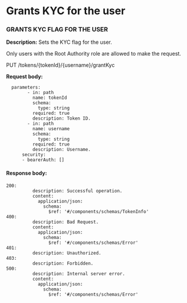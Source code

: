 # Grants KYC for the user

### GRANTS KYC FLAG FOR THE USER

**Description:** Sets the KYC flag for the user.&#x20;

Only users with the Root Authority role are allowed to make the request.

PUT  /tokens/{tokenId}/{username}/grantKyc

**Request body:**

```
  parameters:
        - in: path
          name: tokenId
          schema:
            type: string
          required: true
          description: Token ID.
        - in: path
          name: username
          schema:
            type: string
          required: true
          description: Username.
      security:
      - bearerAuth: []
```

#### Response body:

```
200:
          description: Successful operation.
          content:
            application/json:
              schema:
                $ref: '#/components/schemas/TokenInfo'
400:
          description: Bad Request.
          content:
            application/json:
              schema:
                $ref: '#/components/schemas/Error'
401:
          description: Unauthorized.
403:
          description: Forbidden.
500:
          description: Internal server error.
          content:
            application/json:
              schema:
                $ref: '#/components/schemas/Error'
```
